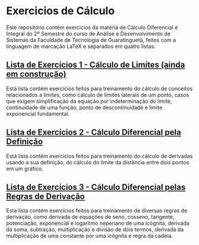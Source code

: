 # Exercicios de Cálculo

Este repositório contém exercícios da matéria de Cálculo Diferencial e Integral do 2º Semestre do curso de Análise e Desenvolvimento de Sistemas da Faculdade de Tecnologia de Guaratinguetá, feitos com a linguagem de marcação LaTeX e separados em quatro listas:

## [Lista de Exercícios 1 - Cálculo de Limites (ainda em construção)](ExercíciosLista1)
Está lista contém exercícios feitos para treinamento do cálculo de conceitos relacionados a limites, como cálculo de limites laterais de um ponto, casos que exigem simplificação da equação por indeterminação do limite, continuidade de uma função, ponto de descontinuidade e limite exponencial fundamental.
## [Lista de Exercícios 2 - Cálculo Diferencial pela Definição](ExercíciosLista2)
Está lista contém exercícios feitos para treinamento do cálculo de derivadas usando a sua definição, do cálculo do limite da distância entre dois pontos em um gráfico.
## [Lista de Exercícios 3 - Cálculo Diferencial pelas Regras de Derivação](ExercíciosLista3)
Esta lista contém exercícios feitos para treinamento de diversas regras de derivação, como derivada de equações de seno, cosseno, tangente, potenciação, exponencial e logaritmo neperiano de uma icógnita, derivada da soma, subtração, multiplicação e divisão de dois termos, derivada da multiplicação de uma constante por uma icógnita e regra da cadeia.
